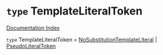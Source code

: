 # `type` TemplateLiteralToken

[Documentation Index](../README.md)

`type` TemplateLiteralToken = [NoSubstitutionTemplateLiteral](../private.interface.NoSubstitutionTemplateLiteral/README.md) | [PseudoLiteralToken](../type.PseudoLiteralToken/README.md)